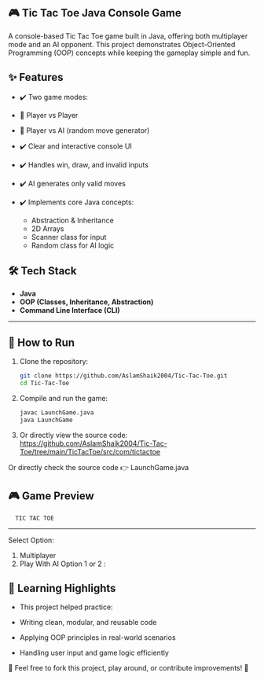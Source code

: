 ## 🎮 Tic Tac Toe Java Console Game

A console-based Tic Tac Toe game built in Java, offering both multiplayer mode and an AI opponent.
This project demonstrates Object-Oriented Programming (OOP) concepts while keeping the gameplay simple and fun.

## ✨ Features

- ✔️ Two game modes:

- 👤 Player vs Player

- 🤖 Player vs AI (random move generator)
- ✔️ Clear and interactive console UI
- ✔️ Handles win, draw, and invalid inputs
- ✔️ AI generates only valid moves
- ✔️ Implements core Java concepts:

  - Abstraction & Inheritance
  - 2D Arrays
  - Scanner class for input
  - Random class for AI logic

## 🛠️ Tech Stack
- **Java**
- **OOP (Classes, Inheritance, Abstraction)**
- **Command Line Interface (CLI)**

---

## 🚀 How to Run
1. Clone the repository:
    ```bash
    git clone https://github.com/AslamShaik2004/Tic-Tac-Toe.git
    cd Tic-Tac-Toe
    ```

2. Compile and run the game:
    ```bash
    javac LaunchGame.java
    java LaunchGame
    ```

3. Or directly view the source code: https://github.com/AslamShaik2004/Tic-Tac-Toe/tree/main/TicTacToe/src/com/tictactoe


Or directly check the source code 👉 LaunchGame.java

## 🎮 Game Preview
      TIC TAC TOE
----------------------
Select Option: 
 1. Multiplayer  
 2. Play With AI
Option 1 or 2 : 

## 📖 Learning Highlights

- This project helped practice:

- Writing clean, modular, and reusable code

- Applying OOP principles in real-world scenarios

- Handling user input and game logic efficiently

🔗 Feel free to fork this project, play around, or contribute improvements! 🚀
